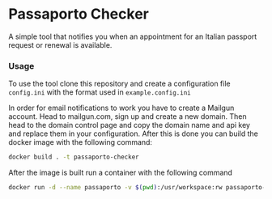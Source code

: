 # Passaporto Checker

A simple tool that notifies you when an appointment for an Italian passport request or renewal is available.

### Usage

To use the tool clone this repository and create a configuration file `config.ini` with the format used in `example.config.ini`

In order for email notifications to work you have to create a Mailgun account. Head to mailgun.com, sign up and create a new domain. Then head to the domain control page and copy the domain name and api key and replace them in your configuration. After this is done you can build the docker image with the following command:

```bash
docker build . -t passaporto-checker
```

After the image is built run a container with the following command

```bash
docker run -d --name passaporto -v $(pwd):/usr/workspace:rw passaporto-checker
```